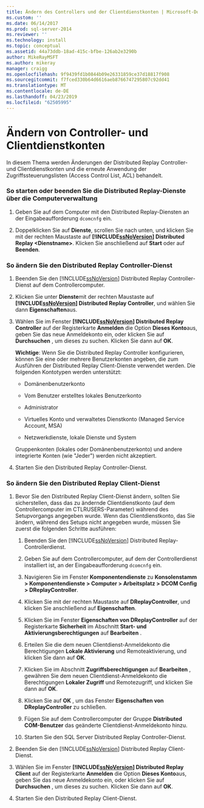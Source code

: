 ```yaml
---
title: Ändern des Controllers und der Clientdienstkonten | Microsoft-Dokumentation
ms.custom: ''
ms.date: 06/14/2017
ms.prod: sql-server-2014
ms.reviewer: ''
ms.technology: install
ms.topic: conceptual
ms.assetid: 44a73ddb-18ad-415c-bfbe-126ab2e3290b
author: MikeRayMSFT
ms.author: mikeray
manager: craigg
ms.openlocfilehash: 9f9439fd1b0844b09e26331859ce37d18817f908
ms.sourcegitcommit: f7fced330b64d6616aeb8766747295807c92dd41
ms.translationtype: MT
ms.contentlocale: de-DE
ms.lasthandoff: 04/23/2019
ms.locfileid: "62505995"
---
```

# <a name="modify-the-controller-and-client-services-accounts"></a>Ändern von Controller- und Clientdienstkonten
  In diesem Thema werden Änderungen der Distributed Replay Controller- und Clientdienstkonten und die erneute Anwendung der Zugriffssteuerungslisten (Access Control List, ACL) behandelt.  
  
### <a name="to-start-or-stop-the-distributed-replay-services-using-computer-management"></a>So starten oder beenden Sie die Distributed Replay-Dienste über die Computerverwaltung  
  
1.  Geben Sie auf dem Computer mit den Distributed Replay-Diensten an der Eingabeaufforderung `dcomcnfg` ein.  
  
2.  Doppelklicken Sie auf **Dienste**, scrollen Sie nach unten, und klicken Sie mit der rechten Maustaste auf **[!INCLUDE[ssNoVersion](../../includes/ssnoversion-md.md)] Distributed Replay \<Dienstname>**. Klicken Sie anschließend auf **Start** oder auf **Beenden**.  
  
### <a name="to-modify-the-distributed-replay-controller-service"></a>So ändern Sie den Distributed Replay Controller-Dienst  
  
1.  Beenden Sie den [!INCLUDE[ssNoVersion](../../includes/ssnoversion-md.md)] Distributed Replay Controller-Dienst auf dem Controllercomputer.  
  
2.  Klicken Sie unter **Dienste**mit der rechten Maustaste auf **[!INCLUDE[ssNoVersion](../../includes/ssnoversion-md.md)] Distributed Replay Controller**, und wählen Sie dann **Eigenschaften**aus.  
  
3.  Wählen Sie im Fenster **[!INCLUDE[ssNoVersion](../../includes/ssnoversion-md.md)] Distributed Replay Controller** auf der Registerkarte **Anmelden** die Option **Dieses Konto**aus, geben Sie das neue Anmeldekonto ein, oder klicken Sie auf **Durchsuchen** , um dieses zu suchen. Klicken Sie dann auf **OK**.  
  
     **Wichtige**: Wenn Sie die Distributed Replay Controller konfigurieren, können Sie eine oder mehrere Benutzerkonten angeben, die zum Ausführen der Distributed Replay Client-Dienste verwendet werden. Die folgenden Kontotypen werden unterstützt:  
  
    -   Domänenbenutzerkonto  
  
    -   Vom Benutzer erstelltes lokales Benutzerkonto  
  
    -   Administrator  
  
    -   Virtuelles Konto und verwaltetes Dienstkonto (Managed Service Account, MSA)  
  
    -   Netzwerkdienste, lokale Dienste und System  
  
     Gruppenkonten (lokales oder Domänenbenutzerkonto) und andere integrierte Konten (wie "Jeder") werden nicht akzeptiert.  
  
4.  Starten Sie den Distributed Replay Controller-Dienst.  
  
### <a name="to-modify-the-distributed-replay-client-service"></a>So ändern Sie den Distributed Replay Client-Dienst  
  
1.  Bevor Sie den Distributed Replay Client-Dienst ändern, sollten Sie sicherstellen, dass das zu ändernde Clientdienstkonto (auf dem Controllercomputer im CTLRUSERS-Parameter) während des Setupvorgangs angegeben wurde. Wenn das Clientdienstkonto, das Sie ändern, während des Setups nicht angegeben wurde, müssen Sie zuerst die folgenden Schritte ausführen:  
  
    1.  Beenden Sie den [!INCLUDE[ssNoVersion](../../includes/ssnoversion-md.md)] Distributed Replay-Controllerdienst.  
  
    2.  Geben Sie auf dem Controllercomputer, auf dem der Controllerdienst installiert ist, an der Eingabeaufforderung `dcomcnfg` ein.  
  
    3.  Navigieren Sie im Fenster **Komponentendienste** zu **Konsolenstamm > Komponentendienste > Computer > Arbeitsplatz > DCOM Config > DReplayController**.  
  
    4.  Klicken Sie mit der rechten Maustaste auf **DReplayController**, und klicken Sie anschließend auf **Eigenschaften**.  
  
    5.  Klicken Sie im Fenster **Eigenschaften von DReplayController** auf der Registerkarte **Sicherheit** im Abschnitt **Start- und Aktivierungsberechtigungen** auf **Bearbeiten** .  
  
    6.  Erteilen Sie die dem neuen Clientdienst-Anmeldekonto die Berechtigungen **Lokale Aktivierung** und Remoteaktivierung, und klicken Sie dann auf **OK**.  
  
    7.  Klicken Sie im Abschnitt **Zugriffsberechtigungen** auf **Bearbeiten** , gewähren Sie dem neuen Clientdienst-Anmeldekonto die Berechtigungen **Lokaler Zugriff** und Remotezugriff, und klicken Sie dann auf **OK**.  
  
    8.  Klicken Sie auf **OK** , um das Fenster **Eigenschaften von DReplayController** zu schließen.  
  
    9. Fügen Sie auf dem Controllercomputer der Gruppe **Distributed COM-Benutzer** das geänderte Clientdienst-Anmeldekonto hinzu.  
  
    10. Starten Sie den SQL Server Distributed Replay Controller-Dienst.  
  
2.  Beenden Sie den [!INCLUDE[ssNoVersion](../../includes/ssnoversion-md.md)] Distributed Replay Client-Dienst.  
  
3.  Wählen Sie im Fenster **[!INCLUDE[ssNoVersion](../../includes/ssnoversion-md.md)] Distributed Replay Client** auf der Registerkarte **Anmelden** die Option **Dieses Konto**aus, geben Sie das neue Anmeldekonto ein, oder klicken Sie auf **Durchsuchen** , um dieses zu suchen. Klicken Sie dann auf **OK**.  
  
4.  Starten Sie den Distributed Replay Client-Dienst.  
  
  
